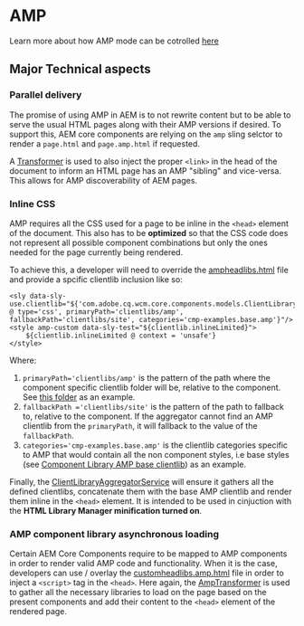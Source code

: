 # AMP
Learn more about how AMP mode can be cotrolled [here](README.md)

## Major Technical aspects

### Parallel delivery

The promise of using AMP in AEM is to not rewrite content but to be  able to serve the usual HTML pages along with their AMP versions if desired. To support this, AEM core components are relying on the `amp` sling selctor to render a `page.html` and `page.amp.html` if requested. 

A [Transformer](bundles/core/src/main/java/com/adobe/cq/wcm/core/components/internal/services/amp/AmpTransformer.java) is used to also inject the proper `<link>` in the head of the document to inform an HTML page has an AMP "sibling" and vice-versa. This allows for AMP discoverability of AEM pages.

### Inline CSS

AMP requires all the CSS used for a page to be inline in the `<head>` element of the document. This also has to be **optimized** so that the CSS code does not represent all possible component combinations but only the ones needed for the page currently being rendered. 

To achieve this, a developer will need to override the [ampheadlibs.html](examples/src/content/jcr_root/apps/core-components-examples/components/page/ampheadlibs.html) file and provide a spcific clientlib inclusion like so:

```
<sly data-sly-use.clientlib="${'com.adobe.cq.wcm.core.components.models.ClientLibrary' @ type='css', primaryPath='clientlibs/amp', fallbackPath='clientlibs/site', categories='cmp-examples.base.amp'}"/>
<style amp-custom data-sly-test="${clientlib.inlineLimited}">
	${clientlib.inlineLimited @ context = 'unsafe'}
</style>
```
Where: 

1. `primaryPath='clientlibs/amp'` is the pattern of the path where the component specific clientlib folder will be, relative to the component. See [this folder](examples/src/content/jcr_root/apps/core-components-examples/components/carousel/clientlibs/amp) as an example.
2. `fallbackPath ='clientlibs/site'` is the pattern of the path to fallback to, relative to the component. If the aggregator cannot find an AMP clientlib from the `primaryPath`, it will fallback to the value of the `fallbackPath`.
3. `categories='cmp-examples.base.amp'` is the clientlib categories specific to AMP that would contain all the non component styles, i.e base styles (see [Component Library AMP base clientlib](examples/src/content/jcr_root/apps/core-components-examples/clientlibs/clientlib-base-amp)) as an example.

Finally, the [ClientLibraryAggregatorService](bundles/core/src/main/java/com/adobe/cq/wcm/core/components/internal/services/ClientLibraryAggregatorServiceImpl.java) will ensure it gathers all the defined clientlibs, concatenate them with the base AMP clientlib and render them inline in the `<head>` element. It is intended to be used in cinjuction with the **HTML Library Manager minification turned on**.

### AMP component library asynchronous loading

Certain AEM Core Components require to be mapped to AMP components in order to render valid AMP code and functionality. When it is the case, developers can use / overlay the [customheadlibs.amp.html](content/src/content/jcr_root/apps/core/wcm/components/sharing/v1/sharing/customheadlibs.amp.html) file in order to inject a `<script>` tag in the `<head>`.
Here again, the [AmpTransformer](bundles/core/src/main/java/com/adobe/cq/wcm/core/components/internal/services/amp/AmpTransformer.java) is used to gather all the necessary libraries to load on the page based on the present components and add their content to the `<head>` element of the rendered page.